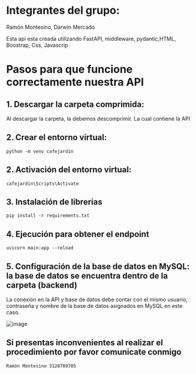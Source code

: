 # Integrantes del grupo: 
Ramón Montesino, Darwin Mercado

Esta api esta creada utilizando FastAPI, middleware, pydantic,HTML, Boostrap, Css, Javascrip
# Pasos para que funcione correctamente nuestra API

## 1. Descargar la carpeta comprimida:
Al descargar la carpeta, la debemos descomprimir. La cual contiene la API

## 2. Crear el entorno virtual:
```
python -m venv cafejardin
```
## 2. Activación  del entorno virtual:
```
cafejardin\Scripts\Activate
```
## 3. Instalación de librerias
```
pip install -r requirements.txt
```
## 4. Ejecución para obtener el endpoint
```
uvicorn main:app --reload
```
## 5. Configuración de la base de datos en MySQL: la base de datos se encuentra dentro de la carpeta (backend) 
   La conexión en la API y base de datos debe contar con el mismo usuario, contraseña y nombre de la base de datos asignados en MySQL
   en este caso.
   
![image](https://github.com/user-attachments/assets/0a6a5611-fdaf-4914-b651-6609787d4863)


## Si presentas inconvenientes al realizar el procedimiento por favor comunicate conmigo
  ```
  Ramón Montesino 3128789705
  ```
